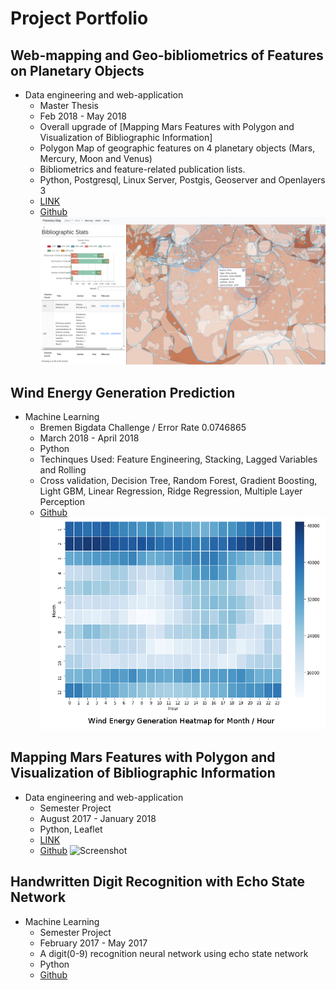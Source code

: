 # Project Portfolio

## Web-mapping and Geo-bibliometrics of Features on Planetary Objects  
* Data engineering and web-application 
  * Master Thesis
  * Feb 2018 - May 2018 
  * Overall upgrade of [Mapping Mars Features with Polygon and Visualization of Bibliographic Information]
  * Polygon Map of geographic features on 4 planetary objects (Mars, Mercury, Moon and Venus)
  * Bibliometrics and feature-related publication lists.
  * Python, Postgresql, Linux Server, Postgis, Geoserver and Openlayers 3
  * [LINK](http://geometrics.jacobs-university.de)
  * [Github](https://github.com/shinjjo/Planet_Bibliographic_map)
 ![Screenshot](/image/geometrics.png)

## Wind Energy Generation Prediction
* Machine Learning
  * Bremen Bigdata Challenge / Error Rate 0.0746865
  * March 2018 - April 2018 
  * Python
  * Techinques Used: Feature Engineering, Stacking, Lagged Variables and Rolling 
  * Cross validation, Decision Tree, Random Forest, Gradient Boosting, Light GBM, Linear Regression, Ridge Regression, Multiple Layer Perception
  * [Github](https://github.com/shinjjo/energy_output_prediction)
![Screenshot](/image/wind.png)

## Mapping Mars Features with Polygon and Visualization of Bibliographic Information 
* Data engineering and web-application 
  * Semester Project
  * August 2017 - January 2018 
  * Python, Leaflet
  * [LINK](http://https://shinjjo.github.io/map.html)
  * [Github](https://github.com/shinjjo/Mars_polygon_coordinate)
![Screenshot](/image/mars.png)

## Handwritten Digit Recognition with Echo State Network 
* Machine Learning 
  * Semester Project
  * February 2017 - May 2017 
  * A digit(0-9) recognition neural network using echo state network
  * Python
  * [Github](https://github.com/shinjjo/Digit-Recognition_ESN)
